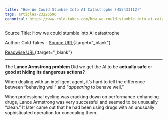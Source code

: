 ```yaml
---
title: "How We Could Stumble Into AI Catastrophe (455431112)"
tags: articles-23226596
canonical: https://www.cold-takes.com/how-we-could-stumble-into-ai-catastrophe/
---
```


Source Title: How we could stumble into AI catastrophe

Author: Cold Takes - [Source URL](https://www.cold-takes.com/how-we-could-stumble-into-ai-catastrophe/){:target="_blank"}

[Readwise URL](https://readwise.io/open/455431112){:target="_blank"}

---

The **Lance Armstrong problem** Did we get the AI to be **actually safe** or **good at hiding its dangerous actions?**

When dealing with an intelligent agent, it’s hard to tell the difference between “behaving well” and “*appearing* to behave well.”

When professional cycling was cracking down on performance-enhancing drugs, Lance Armstrong was very successful and seemed to be unusually “clean.” It later came out that he had been using drugs with an unusually sophisticated operation for concealing them.
